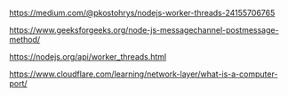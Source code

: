 https://medium.com/@pkostohrys/nodejs-worker-threads-24155706765

https://www.geeksforgeeks.org/node-js-messagechannel-postmessage-method/

https://nodejs.org/api/worker_threads.html

https://www.cloudflare.com/learning/network-layer/what-is-a-computer-port/